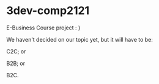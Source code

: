 # 3dev-comp2121
E-Business Course project : )

We haven't decided on our topic yet, but it will have to be:

C2C; or

B2B; or

B2C.
